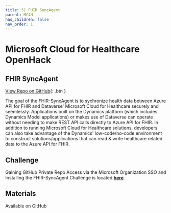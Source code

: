 ```yaml
---
title: 5) FHIR SyncAgent
parent: MC4H
has_children: false
nav_order: 1
---
```

# Microsoft Cloud for Healthcare OpenHack

## FHIR SyncAgent
[View Repo on GitHub](https://github.com/microsoft/openhack-mc4h/tree/main/Challenge-05){: .btn }

The goal of the FHIR-SyncAgent is to sychronize health data between Azure API for FHIR and Dataverse' Microsoft Cloud for Healthcare securely and seemlessly. Applications built on the Dynamics platform (which includes Dynamics Model applications) or makes use of Dataverse can operate without needing to make REST API calls directly to Azure API for FHIR. In addition to running Microsoft Cloud for Healthcare solutions, developers can also take advantage of the Dynamics' low-code/no-code environment to construct solutions/applications that can read & write healthcare related data to the Azure API for FHIR.


## Challenge 
Gaining GitHub Private Repo Access via the Microsoft Organization SSO and Installing the FHIR-SyncAgent  Challenge is located **[here](https://github.com/microsoft/openhack-mc4h/tree/main/Challenge-5)**.


## Materials   
Available on GitHub
